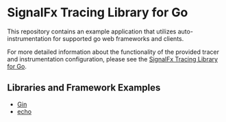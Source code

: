 # SignalFx Tracing Library for Go 

This repository contains an example application that utilizes auto-instrumentation for 
supported go web frameworks and clients.

For more detailed information about the functionality of the provided tracer and instrumentation configuration, 
please see the [SignalFx Tracing Library for Go](https://github.com/signalfx/signalfx-go-tracing/).


## Libraries and Framework Examples
- [Gin](./gin)
- [echo](./echo)